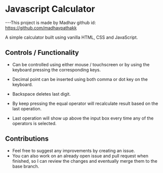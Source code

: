 # Javascript Calculator
---This project is made by Madhav
github id: https://github.com/madhavpathakk

A simple calculator built using vanilla HTML, CSS and JavaScript.

## Controls / Functionality

- Can be controlled using either mouse / touchscreen or by using the keyboard pressing the corresponding keys.

- Decimal point can be inserted using both comma or dot key on the keyboard.

- Backspace deletes last digit.

- By keep pressing the equal operator will recalculate result based on the last operation.

- Last operation will show up above the input box every time any of the operators is selected.

## Contributions

- Feel free to suggest any improvements by creating an issue.
- You can also work on an already open issue and pull request when finished, so I can review the changes and eventually merge them to the base branch.